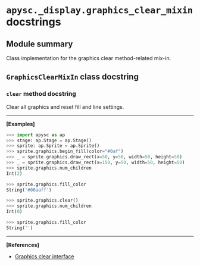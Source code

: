 # `apysc._display.graphics_clear_mixin` docstrings

## Module summary

Class implementation for the graphics clear method-related mix-in.

## `GraphicsClearMixIn` class docstring

### `clear` method docstring

Clear all graphics and reset fill and line settings.<hr>

**[Examples]**

```py
>>> import apysc as ap
>>> stage: ap.Stage = ap.Stage()
>>> sprite: ap.Sprite = ap.Sprite()
>>> sprite.graphics.begin_fill(color="#0af")
>>> _ = sprite.graphics.draw_rect(x=50, y=50, width=50, height=50)
>>> _ = sprite.graphics.draw_rect(x=150, y=50, width=50, height=50)
>>> sprite.graphics.num_children
Int(2)

>>> sprite.graphics.fill_color
String('#00aaff')

>>> sprite.graphics.clear()
>>> sprite.graphics.num_children
Int(0)

>>> sprite.graphics.fill_color
String('')
```

<hr>

**[References]**

- [Graphics clear interface](https://simon-ritchie.github.io/apysc/en/graphics_clear.html)